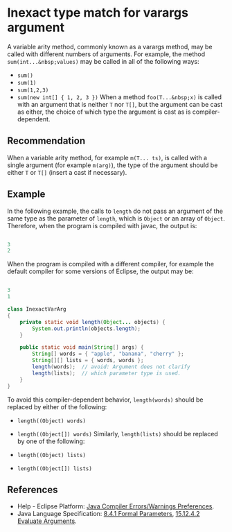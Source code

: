 # Inexact type match for varargs argument
A variable arity method, commonly known as a varargs method, may be called with different numbers of arguments. For example, the method `sum(int...&nbsp;values)` may be called in all of the following ways:

* `sum()`
* `sum(1)`
* `sum(1,2,3)`
* `sum(new int[] { 1, 2, 3 })`
When a method `foo(T...&nbsp;x)` is called with an argument that is neither `T` nor `T[]`, but the argument can be cast as either, the choice of which type the argument is cast as is compiler-dependent.


## Recommendation
When a variable arity method, for example `m(T... ts)`, is called with a single argument (for example `m(arg)`), the type of the argument should be either `T` or `T[]` (insert a cast if necessary).


## Example
In the following example, the calls to `length` do not pass an argument of the same type as the parameter of `length`, which is `Object` or an array of `Object`. Therefore, when the program is compiled with javac, the output is:

```java

3
2

```
When the program is compiled with a different compiler, for example the default compiler for some versions of Eclipse, the output may be:

```java

3
1

```

```java
class InexactVarArg
{
	private static void length(Object... objects) {
		System.out.println(objects.length);
	}

	public static void main(String[] args) {
		String[] words = { "apple", "banana", "cherry" };
		String[][] lists = { words, words };
		length(words);	// avoid: Argument does not clarify
		length(lists);	// which parameter type is used.
	}
}

```
To avoid this compiler-dependent behavior, `length(words)` should be replaced by either of the following:

* `length((Object) words)`
* `length((Object[]) words)`
Similarly, `length(lists)` should be replaced by one of the following:

* `length((Object) lists)`
* `length((Object[]) lists)`

## References
* Help - Eclipse Platform: [Java Compiler Errors/Warnings Preferences](https://help.eclipse.org/2020-12/advanced/content.jsp?topic=/org.eclipse.jdt.doc.user/reference/preferences/java/compiler/ref-preferences-errors-warnings.htm).
* Java Language Specification: [8.4.1 Formal Parameters](https://docs.oracle.com/javase/specs/jls/se11/html/jls-8.html#jls-8.4.1), [15.12.4.2 Evaluate Arguments](https://docs.oracle.com/javase/specs/jls/se11/html/jls-15.html#jls-15.12.4.2).
